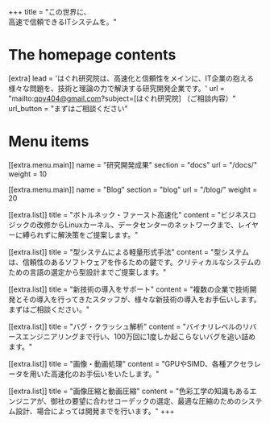 +++
title = "この世界に、<br>高速で信頼できるITシステムを。"

# The homepage contents
[extra]
lead = 'はぐれ研究院は、高速化と信頼性をメインに、IT企業の抱える様々な問題を、技術と理論の力で解決する研究開発企業です。'
url = "mailto:qpy404@gmail.com?subject=[はぐれ研究院] （ご相談内容）"
url_button = "まずはご相談ください"

# Menu items
[[extra.menu.main]]
name = "研究開発成果"
section = "docs"
url = "/docs/"
weight = 10

[[extra.menu.main]]
name = "Blog"
section = "blog"
url = "/blog/"
weight = 20

[[extra.list]]
title = "ボトルネック・ファースト高速化"
content = "ビジネスロジックの改修からLinuxカーネル、データセンターのネットワークまで、レイヤーに縛られずに解決策をご提案します。"

[[extra.list]]
title = "型システムによる軽量形式手法"
content = "型システムは、信頼性のあるソフトウェアを作るための鍵です。クリティカルなシステムのための言語の選定から型設計までご提案します。"

[[extra.list]]
title = "新技術の導入をサポート"
content = "複数の企業で技術開発とその導入を行ってきたスタッフが、様々な新技術の導入をお手伝いします。まずはご相談ください。"

[[extra.list]]
title = "バグ・クラッシュ解析"
content = "バイナリレベルのリバースエンジニアリングまで行い、100万回に1度しか起こらないバグを追い詰めます。"

[[extra.list]]
title = "画像・動画処理"
content = "GPUやSIMD、各種アクセラレータを用いた高速化のお手伝いをいたします。"

[[extra.list]]
title = "画像圧縮と動画圧縮"
content = "色彩工学の知識もあるエンジニアが、御社の要望に合わせコーデックの選定、最適な圧縮のためのシステム設計、場合によっては開発までを行います。"
+++
